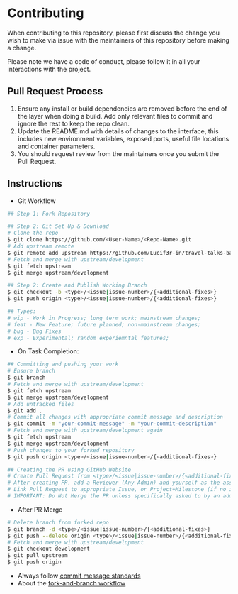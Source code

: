 # Contributing

When contributing to this repository, please first discuss the change you wish to make via issue with the maintainers of this repository before making a change.

Please note we have a code of conduct, please follow it in all your interactions with the project.

## Pull Request Process

1. Ensure any install or build dependencies are removed before the end of the layer when doing a
   build. Add only relevant files to commit and ignore the rest to keep the repo clean.
2. Update the README.md with details of changes to the interface, this includes new environment
   variables, exposed ports, useful file locations and container parameters.
3. You should request review from the maintainers once you submit the Pull Request.

## Instructions

- Git Workflow

```bash
## Step 1: Fork Repository

## Step 2: Git Set Up & Download
# Clone the repo
$ git clone https://github.com/<User-Name>/<Repo-Name>.git
# Add upstream remote
$ git remote add upstream https://github.com/Lucif3r-in/travel-talks-backend.git
# Fetch and merge with upstream/development
$ git fetch upstream
$ git merge upstream/development

## Step 2: Create and Publish Working Branch
$ git checkout -b <type>/<issue|issue-number>/{<additional-fixes>}
$ git push origin <type>/<issue|issue-number>/{<additional-fixes>}

## Types:
# wip - Work in Progress; long term work; mainstream changes;
# feat - New Feature; future planned; non-mainstream changes;
# bug - Bug Fixes
# exp - Experimental; random experiemntal features;
```

- On Task Completion:

```bash
## Committing and pushing your work
# Ensure branch
$ git branch
# Fetch and merge with upstream/development
$ git fetch upstream
$ git merge upstream/development
# Add untracked files
$ git add .
# Commit all changes with appropriate commit message and description
$ git commit -m "your-commit-message" -m "your-commit-description"
# Fetch and merge with upstream/development again
$ git fetch upstream
$ git merge upstream/development
# Push changes to your forked repository
$ git push origin <type>/<issue|issue-number>/{<additional-fixes>}

## Creating the PR using GitHub Website
# Create Pull Request from <type>/<issue|issue-number>/{<additional-fixes>} branch in your forked repository to the development branch in the upstream repository
# After creating PR, add a Reviewer (Any Admin) and yourself as the assignee
# Link Pull Request to appropriate Issue, or Project+Milestone (if no issue created)
# IMPORTANT: Do Not Merge the PR unless specifically asked to by an admin.
```

- After PR Merge

```bash
# Delete branch from forked repo
$ git branch -d <type>/<issue|issue-number>/{<additional-fixes>}
$ git push --delete origin <type>/<issue|issue-number>/{<additional-fixes>}
# Fetch and merge with upstream/development
$ git checkout development
$ git pull upstream
$ git push origin
```

- Always follow [commit message standards](https://chris.beams.io/posts/git-commit/)
- About the [fork-and-branch workflow](https://blog.scottlowe.org/2015/01/27/using-fork-branch-git-workflow/)
